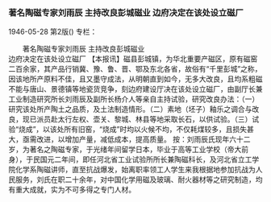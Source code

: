 ### 著名陶磁专家刘雨辰  主持改良彭城磁业  边府决定在该处设立磁厂

1946-05-28
第2版()
专栏：

　　著名陶磁专家刘雨辰
    主持改良彭城磁业           
    边府决定在该处设立磁厂
    【本报讯】磁县彭城镇，为华北重要产磁区，原有磁窑二百余家，其产品行销冀、豫、鲁、晋、鄂及东北各省，故俗有“千里彭城”之称，因该地所产原料不佳，且又墨守成法，从明朝直到如今，无多大改良，且均系粗磁不能与唐山、景德镇等地瓷货竞争，刻边府建设厅决在该处设立磁厂，由副厅长兼工业制造研究所长刘雨辰及副所长杨介人等亲自主持试验，研究改良办法：（一）研究该处所产陶土之品质，及土法制造情形。（二）素地（坯子）釉乐之调合与改良，现已派员赴太行左权、壶关、黎城、林县等地采取长石，以供试验。（三）试验“烧成”，以该处所有旧窑，“烧成”时均以火候不均，不仅耗煤较多，且损失甚大，亟需改进，以增加产量，减低成本，提高质量。
    按：刘雨辰氏现年六十二岁，为著名之陶磁专家，于光绪年间留学日本，毕业于高等工业学校（帝大前身），于民国元二年间，即任河北省工业试验所所长兼陶磁科长，及河北省立工学院化学系陶磁讲师，直至抗战爆发，始离职率领工人学生来我根据地参加抗战为人民服务，刘氏在职二十余年，对中国化学用磁及玻璃、耐火器材等之研究制造，均有重大成就，实为不可多得之专门人材。
